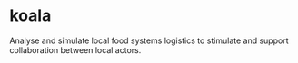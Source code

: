 # koala
Analyse and simulate local food systems logistics to stimulate and support collaboration between local actors.
